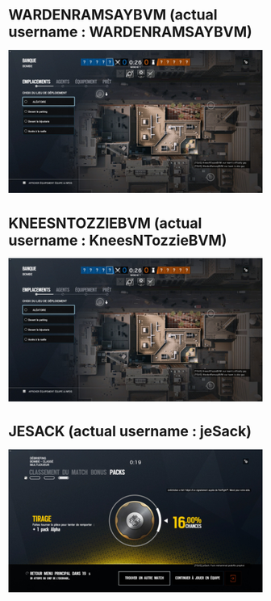 # WARDENRAMSAYBVM (actual username : WARDENRAMSAYBVM)

![cb1a26e3-6b2b-46a2-a97e-6428425a848c](/images/r6/cb1a26e3-6b2b-46a2-a97e-6428425a848c.jpg)

# KNEESNTOZZIEBVM (actual username : KneesNTozzieBVM)

![efe8d987-2ff6-4461-8bdf-d7a0defe7a50](/images/r6/efe8d987-2ff6-4461-8bdf-d7a0defe7a50.jpg)

# JESACK (actual username : jeSack)

![83a0571e-ee11-4e8e-a6ac-82d65ba05569](/images/r6/83a0571e-ee11-4e8e-a6ac-82d65ba05569.jpg)


